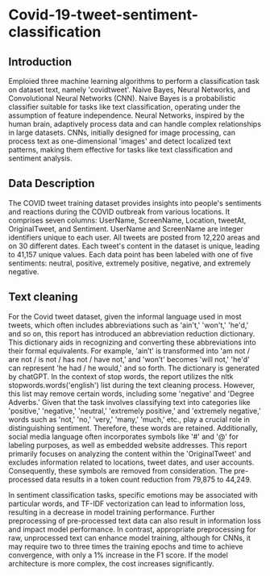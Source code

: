 # Covid-19-tweet-sentiment-classification
## Introduction
Emploied three machine learning algorithms to perform a classification task on dataset text, namely 'covidtweet'. 
Naive Bayes, Neural Networks, and Convolutional Neural Networks (CNN). Naive Bayes is a probabilistic classifier suitable for tasks like text classification, operating under the assumption of feature independence. Neural Networks, inspired by the human brain, adaptively process data and can handle complex relationships in large datasets. CNNs, initially designed for image processing, can process text as one-dimensional 'images' and detect localized text patterns, making them effective for tasks like text classification and sentiment analysis.

## Data Description 
The COVID tweet training dataset provides insights into people's sentiments and reactions during the COVID outbreak from various locations. It comprises seven columns: UserName, ScreenName, Location, tweetAt, OriginalTweet, and Sentiment. UserName and ScreenName are integer identifiers unique to each user. All tweets are posted from 12,220 areas and on 30 different dates. Each tweet's content in the dataset is unique, leading to 41,157 unique values. Each data point has been labeled with one of five sentiments: neutral, positive, extremely positive, negative, and extremely negative.

## Text cleaning
For the Covid tweet dataset, given the informal language used in most tweets, which often includes abbreviations such as 'ain't,' 'won't,' 'he'd,' and so on, this report has introduced an abbreviation reduction dictionary. This dictionary aids in recognizing and converting these abbreviations into their formal equivalents. For example, 'ain’t' is transformed into 'am not / are not / is not / has not / have not,' and 'won’t' becomes 'will not,' 'he'd' can represent 'he had / he would,' and so forth. The dictionary is generated by chatGPT.
In the context of stop words, the report utilizes the nltk stopwords.words('english') list during the text cleaning process. However, this list may remove certain words, including some 'negative' and 'Degree Adverbs.' Given that the task involves classifying text into categories like 'positive,' 'negative,' 'neutral,' 'extremely positive,' and 'extremely negative,' words such as 'not,' 'no,' 'very,' 'many,' 'much,' etc., play a crucial role in distinguishing sentiment. Therefore, these words are retained. Additionally, social media language often incorporates symbols like '#' and '@' for labeling purposes, as well as embedded website addresses. This report primarily focuses on analyzing the content within the 'OriginalTweet' and excludes information related to locations, tweet dates, and user accounts. Consequently, these symbols are removed from consideration. The pre-processed data results in a token count reduction from 79,875 to 44,249.

In sentiment classification tasks, specific emotions may be associated with particular words, and TF-IDF vectorization can lead to information loss, resulting in a decrease in model training performance. Further preprocessing of pre-processed text data can also result in information loss and impact model performance. In contrast, appropriate preprocessing for raw, unprocessed text can enhance model training, although for CNNs, it may require two to three times the training epochs and time to achieve convergence, with only a 1% increase in the F1 score. If the model architecture is more complex, the cost increases significantly.
